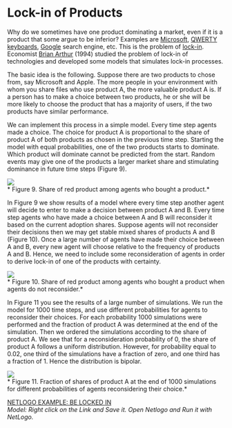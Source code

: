 # Lock-in of Products
Why do we sometimes have one product dominating a market, even if it is a product that some argue to be inferior? Examples are [Microsoft](http://www.microsoft.com/), [QWERTY keyboards](http://en.wikipedia.org/wiki/QWERTY), [Google](https://www.google.com/?gws_rd=ssl) search engine, etc. This is the problem of [lock-in](http://en.wikipedia.org/wiki/Vendor_lock-in). Economist [Brian Arthur](http://en.wikipedia.org/wiki/W._Brian_Arthur) (1994) studied the problem of lock-in of technologies and developed some models that simulates lock-in processes.

The basic idea is the following. Suppose there are two products to chose from, say Microsoft and Apple. The more people in your environment with whom you share files who use product A, the more valuable product A is. If a person has to make a choice between two products, he or she will be more likely to choose the product that has a majority of users, if the two products have similar performance.

We can implement this process in a simple model. Every time step agents made a choice. The choice for product A is proportional to the share of product A of both products as chosen in the previous time step. Starting the model with equal probabilities, one of the two products starts to dominate. Which product will dominate cannot be predicted from the start. Random events may give one of the products a larger market share and stimulating dominance in future time steps (Figure 9).

![](https://raw.githubusercontent.com/comses/intro-to-abm/master/assets/images/Ch_12_Fig_9.png)<br>*
Figure 9. Share of red product among agents who bought a product.*

In Figure 9 we show results of a model where every time step another agent will decide to enter to make a decision between product A and B. Every time step agents who have made a choice between A and B will reconsider it based on the current adoption shares. Suppose agents will not reconsider their decisions then we may get stable mixed shares of products A and B (Figure 10). Once a large number of agents have made their choice between A and B, every new agent will choose relative to the frequency of products A and B. Hence, we need to include some reconsideration of agents in order to derive lock-in of one of the products with certainty.

![](https://raw.githubusercontent.com/comses/intro-to-abm/master/assets/images/Ch_12_Fig_10.png)<br>*
Figure 10. Share of red product among agents who bought a product when agents do not reconsider.*

In Figure 11 you see the results of a large number of simulations. We run the model for 1000 time steps, and use different probabilities for agents to reconsider their choices. For each probability 1000 simulations were performed and the fraction of product A was determined at the end of the simulation. Then we ordered the simulations according to the share of product A. We see that for a reconsideration probability of 0, the share of product A follows a uniform distribution. However, for probability equal to 0.02, one third of the simulations have a fraction of zero, and one third has a fraction of 1. Hence the distribution is bipolar.

![](https://raw.githubusercontent.com/comses/intro-to-abm/master/assets/images/Ch_12_Fig_11.png)<br>*
Figure 11. Fraction of shares of product A at the end of 1000 simulations for different probabilities of agents reconsidering their choice.*

[NETLOGO EXAMPLE: BE LOCKED IN](https://raw.githubusercontent.com/comses/intro-to-abm/master/assets/netlogo/lockin.nlogo)<br>*Model: Right click on the Link and Save it. Open Netlogo and Run it with NetLogo.*
